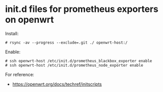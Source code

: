 # init.d files for prometheus exporters on openwrt

Install:

    # rsync -av --progress --exclude=.git ./ openwrt-host:/

Enable:

    # ssh openwrt-host /etc/init.d/prometheus_blackbox_exporter enable
    # ssh openwrt-host /etc/init.d/prometheus_node_exporter enable

For reference:

- https://openwrt.org/docs/techref/initscripts